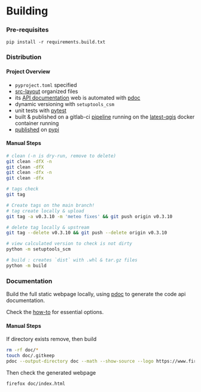 # Building

### Pre-requisites
```
pip install -r requirements.build.txt
```

### Distribution
#### Project Overview
- `pyproject.toml` specified
- [src-layout](https://setuptools.pypa.io/en/latest/userguide/package_discovery.html#src-layout) organized files
- its [API documentation](https://fire2a.github.io/fire2a-lib/) web is automated with [pdoc](https://pdoc.dev)
- dynamic versioning with `setuptools_csm`
- unit tests with [pytest](https://pytest.org)
- built & published on a gitlab-ci [pipeline](https://github.com/fire2a/fire2a-lib/actions/workflows/publish-pypi.yml) running on the [latest-qgis](https://registry.hub.docker.com/r/qgis/qgis) docker container running
- [published](https://pypi.org/project/fire2a-lib/) on [pypi](https://pypi.org)
  
#### Manual Steps
```bash
# clean (-n is dry-run, remove to delete)
git clean -dfX -n
git clean -dfX
git clean -dfx -n
git clean -dfx

# tags check
git tag

# Create tags on the main branch!
# tag create locally & upload
git tag -a v0.3.10 -m 'meteo fixes' && git push origin v0.3.10

# delete tag locally & upstream
git tag --delete v0.3.10 && git push --delete origin v0.3.10

# view calculated version to check is not dirty
python -m setuptools_scm

# build : creates `dist` with .whl & tar.gz files
python -m build
```

### Documentation
Build the full static webpage locally, using [pdoc](https://pdoc.dev) to generate the code api documentation.

Check the [how-to](https://pdoc.dev/docs/pdoc.html#how-can-i) for essential options.

#### Manual Steps
If directory exists remove, then build
```bash
rm -rf doc/*
touch doc/.gitkeep
pdoc --output-directory doc --math --show-source --logo https://www.fire2a.com/static/img/logo_1_.png --favicon https://www.fire2a.com/static/img/logo_1_.png fire2a
```

Then check the generated webpage
```bash
firefox doc/index.html
```
